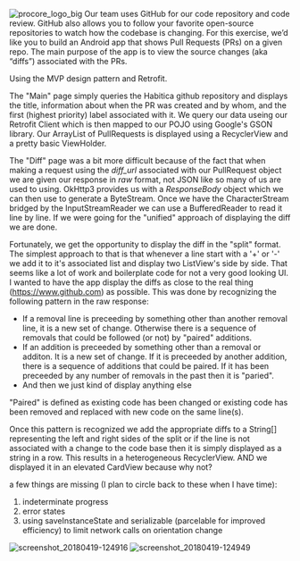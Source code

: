 ![procore_logo_big](https://user-images.githubusercontent.com/7444521/38938649-e388d94e-42da-11e8-918c-36dac645aa6e.jpg)
Our team uses GitHub for our code repository and code review. GitHub also allows you to follow your favorite open-source repositories to watch how the codebase is changing. For this exercise, we’d like you to build an Android app that shows Pull Requests (PRs) on a given repo. The main purpose of the app is to view the source changes (aka “diffs”) associated with the PRs.

Using the MVP design pattern and Retrofit.

The "Main" page simply queries the Habitica github repository and displays the title, information about when the PR was created and by whom, and the first (highest priority) label associated with it.  We query our data useing our Retrofit Client which is then mapped to our POJO using Google's GSON library. Our ArrayList of PullRequests is displayed using a RecyclerView and a pretty basic ViewHolder.

The "Diff" page was a bit more difficult because of the fact that when making a request using the *diff_url* associated with our PullRequest object we are given our response in *raw* format, not JSON like so many of us are used to using.  OkHttp3 provides us with a *ResponseBody* object which we can then use to generate a ByteStream.  Once we have the CharacterStream bridged by the InputStreamReader we can use a BufferedReader to read it line by line.  If we were going for the "unified" approach of displaying the diff we are done.

Fortunately, we get the opportunity to display the diff in the "split" format.  The simplest approach to that is that whenever a line start with a '+' or '-' we add it to it's associated list and display two ListView's side by side.  That seems like a lot of work and boilerplate code for not a very good looking UI.  I wanted to have the app display the diffs as close to the real thing (https://www.github.com) as possible.  This was done by recognizing the following pattern in the raw response:

* If a removal line is preceeding by something other than another removal line, it is a new set of change. Otherwise there is a sequence of removals that could be followed (or not) by "paired" additions.
* If an addition is preceeded by something other than a removal or additon. It is a new set of change. If it is preceeded by another addition, there is a sequence of additions that could be paired.  If it has been preceeded by any number of removals in the past then it is "paried".
* And then we just kind of display anything else

"Paired" is defined as existing code has been changed or existing code has been removed and replaced with new code on the same line(s).

Once this pattern is recognized we add the appropriate diffs to a String[] representing the left and right sides of the split or if the line is not associated with a change to the code base then it is simply displayed as a string in a row.  This results in a heterogeneous RecyclerView.  AND we displayed it in an elevated CardView because why not?

a few things are missing (I plan to circle back to these when I have time):
1. indeterminate progress
2. error states
3. using saveInstanceState and serializable (parcelable for improved efficiency) to limit network calls on orientation change

![screenshot_20180419-124916](https://user-images.githubusercontent.com/7444521/39014874-687fa858-43d0-11e8-8668-30b53ccc9981.png)
![screenshot_20180419-124949](https://user-images.githubusercontent.com/7444521/39014879-6beb4af6-43d0-11e8-9276-69862bfaaa30.png)
